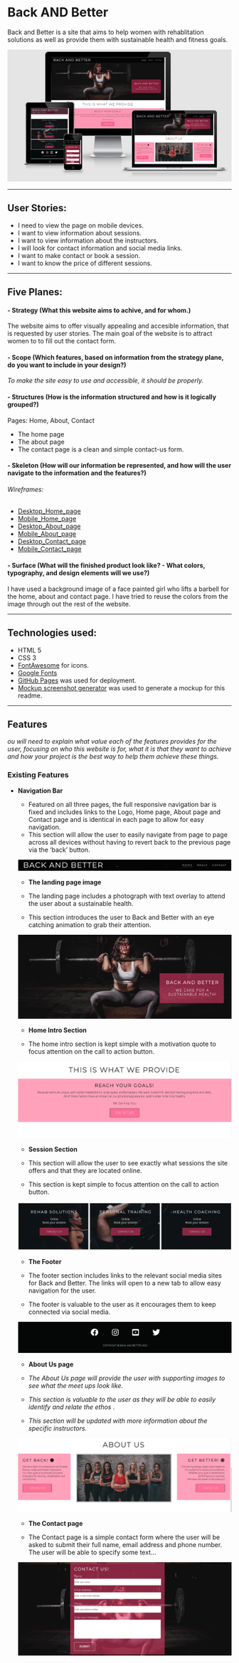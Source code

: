 # Back AND Better

Back and Better is a site that aims to help women with rehablitation solutions as well as provide them with sustainable health and fitness goals.

![Responsive Mockup](mockups/responsive_mockup.jpg)

---
## User Stories:

- I need to view the page on mobile devices.
- I want to view information about sessions.
- I want to view information about the instructors.
- I will look for contact information and social media links.
- I want to make contact or book a session. 
- I want to know the price of different sessions.
---
## Five Planes:

#### - Strategy (What this website aims to achive, and for whom.)

The website aims to offer visually appealing and accesible information, that is requested by user stories. The main goal of the website is to attract women to to fill out the contact form.  

#### - Scope (Which features, based on information from the strategy plane, do you want to include in your design?)

<em>To make the site easy to use and accessible, it should be properly.</em> 

#### - Structures (How is the information structured and how is it logically grouped?)

Pages: Home, About, Contact

- The home page 
- The about page 
- The contact page is a clean and simple contact-us form. 

#### - Skeleton (How will our information be represented, and how will the user navigate to the information and the features?)
###### Wireframes:

- [Desktop_Home_page]()
- [Mobile_Home_page]()
- [Desktop_About_page]()
- [Mobile_About_page]()
- [Desktop_Contact_page]()
- [Mobile_Contact_page]()

#### - Surface (What will the finished product look like? - What colors, typography, and design elements will we use?)

I have used a background image of a face painted girl who lifts a barbell for the home, about and contact page. I have tried to reuse the colors from the image through out the rest of the website.

---
## Technologies used:
- HTML 5
- CSS 3
- [FontAwesome](https://fontawesome.com/) for icons.
- [Google Fonts](https://fonts.google.com/)
- [GitHub Pages](https://pages.github.com/) was used for deployment.
- [Mockup screenshot generator](http://ami.responsivedesign.is/#) was used to generate a mockup for this readme.

---
## Features

<em>ou will need to explain what value each of the features provides for the user, focusing on who this website is for, what it is that they want to achieve and how your project is the best way to help them achieve these things.</em>

### Existing Features

- __Navigation Bar__

  - Featured on all three pages, the full responsive navigation bar is fixed and includes links to the Logo, Home page, About page and Contact page and is identical in each page to allow for easy navigation.
  - This section will allow the user to easily navigate from page to page across all devices without having to revert back to the previous page via the ‘back’ button. 

  ![Nav Bar](mockups/back_and_better_nav.png)

  - __The landing page image__

  - The landing page includes a photograph with text overlay to attend the user about a sustainable health. 
  - This section introduces the user to Back and Better with an eye catching animation to grab their attention.

  ![Landing Page](mockups/back_and_better_landing.png)

  - __Home Intro Section__

  - The home intro section is kept simple with a motivation quote to focus attention on the call to action button.

  ![Home Intro](mockups/back_and_better_intro.png)

  - __Session Section__ 

  - This section will allow the user to see exactly what sessions the site offers and that they are located online. 
  - This section is kept simple to focus attention on the call to action button. 

  ![Sessions](mockups/back_and_better_sessions.png)

  - __The Footer__ 

  - The footer section includes links to the relevant social media sites for Back and Better. The links will open to a new tab to allow easy navigation for the user. 
  - The footer is valuable to the user as it encourages them to keep connected via social media.

  ![Footer](mockups/back_and_better_footer.png)

  - __About Us page__

  - <em>The About Us page will provide the user with supporting images to see what the meet ups look like. 
  - This section is valuable to the user as they will be able to easily identify and relate the ethos . 
  - This section will be updated with more information about the specific instructors. </em>

  ![About Us](mockups/back_and_better_about.png)

  - __The Contact page__

  - The Contact page is a simple contact form where the user will be asked to submit their full name, email address and phone number. The user will be able to specify some text...

  ![Contact Us](mockups/back_and_better_contact.png)
